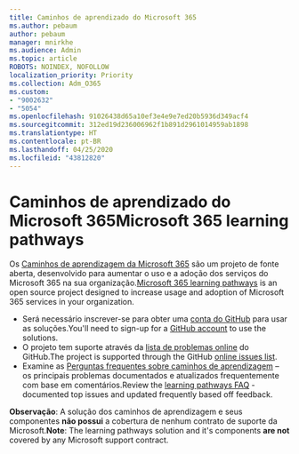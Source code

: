 ```yaml
---
title: Caminhos de aprendizado do Microsoft 365
ms.author: pebaum
author: pebaum
manager: mnirkhe
ms.audience: Admin
ms.topic: article
ROBOTS: NOINDEX, NOFOLLOW
localization_priority: Priority
ms.collection: Adm_O365
ms.custom:
- "9002632"
- "5054"
ms.openlocfilehash: 91026438d65a10ef3e4e9e7ed20b5936d349acf4
ms.sourcegitcommit: 312ed19d236006962f1b891d2961014959ab1898
ms.translationtype: HT
ms.contentlocale: pt-BR
ms.lasthandoff: 04/25/2020
ms.locfileid: "43812820"
---
```

# <a name="microsoft-365-learning-pathways"></a><span data-ttu-id="c1cbd-102">Caminhos de aprendizado do Microsoft 365</span><span class="sxs-lookup"><span data-stu-id="c1cbd-102">Microsoft 365 learning pathways</span></span>

<span data-ttu-id="c1cbd-103">Os [Caminhos de aprendizagem da Microsoft 365](https://docs.microsoft.com/office365/customlearning/) são um projeto de fonte aberta, desenvolvido para aumentar o uso e a adoção dos serviços do Microsoft 365 na sua organização.</span><span class="sxs-lookup"><span data-stu-id="c1cbd-103">[Microsoft 365 learning pathways](https://docs.microsoft.com/office365/customlearning/) is an open source project designed to increase usage and adoption of Microsoft 365 services in your organization.</span></span>

- <span data-ttu-id="c1cbd-104">Será necessário inscrever-se para obter uma [conta do GitHub](http://aka.ms/joingithub) para usar as soluções.</span><span class="sxs-lookup"><span data-stu-id="c1cbd-104">You'll need to sign-up for a [GitHub account](http://aka.ms/joingithub) to use the solutions.</span></span>
- <span data-ttu-id="c1cbd-105">O projeto tem suporte através da [lista de problemas online](https://aka.ms/CustomLearningHelp) do GitHub.</span><span class="sxs-lookup"><span data-stu-id="c1cbd-105">The project is supported through the GitHub [online issues list](https://aka.ms/CustomLearningHelp).</span></span>
- <span data-ttu-id="c1cbd-106">Examine as [Perguntas frequentes sobre caminhos de aprendizagem](https://docs.microsoft.com/office365/customlearning/faq) – os principais problemas documentados e atualizados frequentemente com base em comentários.</span><span class="sxs-lookup"><span data-stu-id="c1cbd-106">Review the [learning pathways FAQ](https://docs.microsoft.com/office365/customlearning/faq) - documented top issues and updated frequently based off feedback.</span></span>

<span data-ttu-id="c1cbd-107">**Observação**: A solução dos caminhos de aprendizagem e seus componentes **não possui** a cobertura de nenhum contrato de suporte da Microsoft.</span><span class="sxs-lookup"><span data-stu-id="c1cbd-107">**Note**: The learning pathways solution and it's components **are not** covered by any Microsoft support contract.</span></span>

